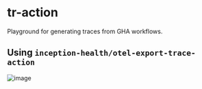 # tr-action

Playground for generating traces from GHA workflows.

## Using `inception-health/otel-export-trace-action`

![image](https://user-images.githubusercontent.com/10437518/219880288-f87886bc-d7a9-41bc-958f-bca7ec69e76c.png)
